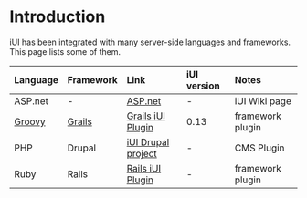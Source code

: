# Introduction #

iUI has been integrated with many server-side languages and frameworks.  This page lists some of them.

| **Language** | **Framework** | **Link** | **iUI version** | **Notes** |
|:-------------|:--------------|:---------|:----------------|:----------|
| ASP.net | - | [ASP.net](iUIWithASPNet.md) | - | iUI Wiki page |
| [Groovy](http://groovy.codehaus.org) | [Grails](http://www.grails.org) | [Grails iUI Plugin](iUIAndGrails.md) | 0.13 | framework plugin |
| PHP | Drupal | [iUI Drupal project](http://drupal.org/project/iui)  | - | CMS Plugin |
| Ruby | Rails | [Rails iUI Plugin](http://www.railslodge.com/plugins/1071-rails-iui) | - | framework plugin |
